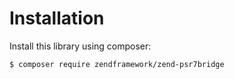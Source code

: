 # Installation

Install this library using composer:

```console
$ composer require zendframework/zend-psr7bridge
```
